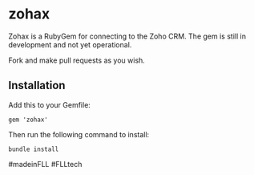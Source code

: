 zohax
=====

Zohax is a RubyGem for connecting to the Zoho CRM. The gem is still in development and not yet operational.

Fork and make pull requests as you wish.

## Installation

Add this to your Gemfile:

    gem 'zohax'

Then run the following command to install:

    bundle install

 #madeinFLL #FLLtech
